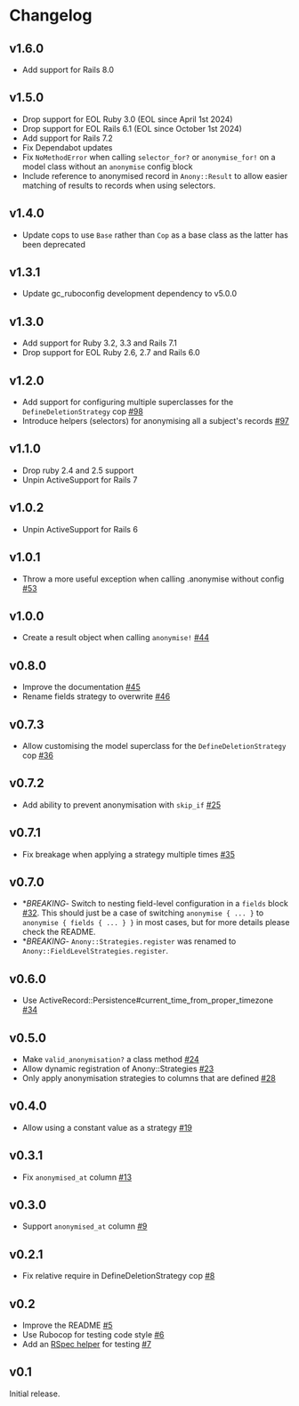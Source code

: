 # Changelog

## v1.6.0

- Add support for Rails 8.0

## v1.5.0

- Drop support for EOL Ruby 3.0 (EOL since April 1st 2024)
- Drop support for EOL Rails 6.1 (EOL since October 1st 2024)
- Add support for Rails 7.2
- Fix Dependabot updates
- Fix `NoMethodError` when calling `selector_for?` or `anonymise_for!` on a model class without an `anonymise` config block
- Include reference to anonymised record in `Anony::Result` to allow easier matching of results to records when using selectors.

## v1.4.0

- Update cops to use `Base` rather than `Cop` as a base class as the latter has been deprecated

## v1.3.1

- Update gc_ruboconfig development dependency to v5.0.0

## v1.3.0

- Add support for Ruby 3.2, 3.3 and Rails 7.1
- Drop support for EOL Ruby 2.6, 2.7 and Rails 6.0

## v1.2.0

- Add support for configuring multiple superclasses for the `DefineDeletionStrategy` cop [#98](https://github.com/gocardless/anony/pull/98)
- Introduce helpers (selectors) for anonymising all a subject's records [#97](https://github.com/gocardless/anony/pull/97)

## v1.1.0

- Drop ruby 2.4 and 2.5 support
- Unpin ActiveSupport for Rails 7

## v1.0.2

- Unpin ActiveSupport for Rails 6

## v1.0.1

- Throw a more useful exception when calling .anonymise without config [#53](https://github.com/gocardless/anony/pull/53)

## v1.0.0

- Create a result object when calling `anonymise!` [#44](https://github.com/gocardless/anony/pull/44)

## v0.8.0

- Improve the documentation [#45](https://github.com/gocardless/anony/pull/45)
- Rename fields strategy to overwrite [#46](https://github.com/gocardless/anony/pull/46)

## v0.7.3

- Allow customising the model superclass for the `DefineDeletionStrategy` cop [#36](https://github.com/gocardless/anony/pull/36)

## v0.7.2

- Add ability to prevent anonymisation with `skip_if` [#25](https://github.com/gocardless/anony/pull/25)

## v0.7.1

- Fix breakage when applying a strategy multiple times [#35](https://github.com/gocardless/anony/pull/35)

## v0.7.0

- **BREAKING*- Switch to nesting field-level configuration in a `fields` block
  [#32](https://github.com/gocardless/anony/pull/32). This should just be a case of
  switching `anonymise { ... }` to `anonymise { fields { ... } }` in most cases, but for
  more details please check the README.
- **BREAKING*- `Anony::Strategies.register` was renamed to `Anony::FieldLevelStrategies.register`.

## v0.6.0

- Use ActiveRecord::Persistence#current_time_from_proper_timezone [#34](https://github.com/gocardless/anony/pull/34)

## v0.5.0

- Make `valid_anonymisation?` a class method [#24](https://github.com/gocardless/anony/pull/24)
- Allow dynamic registration of Anony::Strategies [#23](https://github.com/gocardless/anony/pull/23)
- Only apply anonymisation strategies to columns that are defined [#28](https://github.com/gocardless/anony/pull/28)

## v0.4.0

- Allow using a constant value as a strategy [#19](https://github.com/gocardless/anony/pull/19)

## v0.3.1

- Fix `anonymised_at` column [#13](https://github.com/gocardless/anony/pull/13)

## v0.3.0

- Support `anonymised_at` column [#9](https://github.com/gocardless/anony/pull/9)

## v0.2.1

- Fix relative require in DefineDeletionStrategy cop [#8](https://github.com/gocardless/anony/pull/8)

## v0.2

- Improve the README [#5](https://github.com/gocardless/anony/pulls/5)
- Use Rubocop for testing code style [#6](https://github.com/gocardless/anony/pulls/6)
- Add an [RSpec helper](https://github.com/gocardless/anony/blob/v0.2/README.md#testing) for testing [#7](https://github.com/gocardless/anony/pulls/7)

## v0.1

Initial release.
